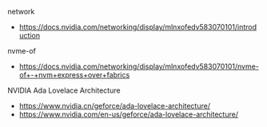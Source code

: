 



network
- https://docs.nvidia.com/networking/display/mlnxofedv583070101/introduction



nvme-of
- https://docs.nvidia.com/networking/display/mlnxofedv583070101/nvme-of+-+nvm+express+over+fabrics









NVIDIA Ada Lovelace Architecture
- https://www.nvidia.cn/geforce/ada-lovelace-architecture/
- https://www.nvidia.com/en-us/geforce/ada-lovelace-architecture/



